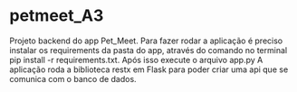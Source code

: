 # petmeet_A3

Projeto backend do app Pet_Meet.
Para fazer rodar a aplicação é preciso instalar os requirements da pasta do app, através do comando no terminal  pip install -r requirements.txt. Após isso execute o arquivo app.py
A aplicação roda a biblioteca restx em Flask para poder criar uma api que se comunica com o banco de dados.
